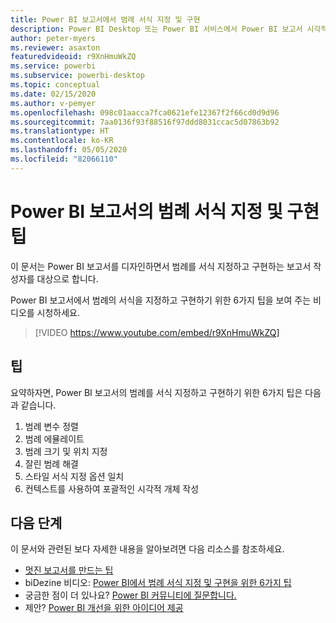 ```yaml
---
title: Power BI 보고서에서 범례 서식 지정 및 구현
description: Power BI Desktop 또는 Power BI 서비스에서 Power BI 보고서 시각적 개체의 범례를 서식 지정하고 구현하기 위한 6가지 팁입니다.
author: peter-myers
ms.reviewer: asaxton
featuredvideoid: r9XnHmuWkZQ
ms.service: powerbi
ms.subservice: powerbi-desktop
ms.topic: conceptual
ms.date: 02/15/2020
ms.author: v-pemyer
ms.openlocfilehash: 098c01aacca7fca0621efe12367f2f66cd0d9d96
ms.sourcegitcommit: 7aa0136f93f88516f97ddd8031ccac5d07863b92
ms.translationtype: HT
ms.contentlocale: ko-KR
ms.lasthandoff: 05/05/2020
ms.locfileid: "82066110"
---
```

# <a name="tips-to-format-and-implement-legends-in-power-bi-reports"></a>Power BI 보고서의 범례 서식 지정 및 구현 팁

이 문서는 Power BI 보고서를 디자인하면서 범례를 서식 지정하고 구현하는 보고서 작성자를 대상으로 합니다.

Power BI 보고서에서 범례의 서식을 지정하고 구현하기 위한 6가지 팁을 보여 주는 비디오를 시청하세요.

> [!VIDEO https://www.youtube.com/embed/r9XnHmuWkZQ]

## <a name="tips"></a>팁

요약하자면, Power BI 보고서의 범례를 서식 지정하고 구현하기 위한 6가지 팁은 다음과 같습니다.

1. 범례 변수 정렬
1. 범례 에뮬레이트
1. 범례 크기 및 위치 지정
1. 잘린 범례 해결
1. 스타일 서식 지정 옵션 일치
1. 컨텍스트를 사용하여 포괄적인 시각적 개체 작성

## <a name="next-steps"></a>다음 단계

이 문서와 관련된 보다 자세한 내용을 알아보려면 다음 리소스를 참조하세요.

- [멋진 보고서를 만드는 팁](../desktop-tips-and-tricks-for-creating-reports.md)
- biDezine 비디오: [Power BI에서 범례 서식 지정 및 구현을 위한 6가지 팁](https://www.youtube.com/watch?v=r9XnHmuWkZQ)
- 궁금한 점이 더 있나요? [Power BI 커뮤니티에 질문합니다.](https://community.powerbi.com/)
- 제안? [Power BI 개선을 위한 아이디어 제공](https://ideas.powerbi.com)
